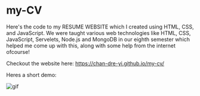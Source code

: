 # my-CV
Here's the code to my RESUME WEBSITE which I created using HTML, CSS, and JavaScript. We were taught various web technologies like HTML, CSS, JavaScript, Servelets, Node.js and MongoDB in our eighth semester which helped me come up with this, along with some help from the internet ofcourse!

Checkout the website here: https://chan-dre-yi.github.io/my-cv/

Heres a short demo:

![gif](https://user-images.githubusercontent.com/88923015/231453833-af4dee5d-1f03-4517-96cf-eec40fa164e6.gif)
